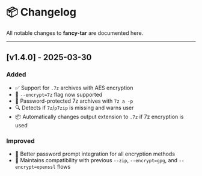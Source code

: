 # 📦 Changelog

All notable changes to **fancy-tar** are documented here.

---

## [v1.4.0] - 2025-03-30

### Added
- ✅ Support for `.7z` archives with AES encryption
- 🧠 `--encrypt=7z` flag now supported
- 🔐 Password-protected 7z archives with `7z a -p`
- 🔍 Detects if `7z`/`p7zip` is missing and warns user
- 📦 Automatically changes output extension to `.7z` if 7z encryption is used

### Improved
- 🎯 Better password prompt integration for all encryption methods
- 🔄 Maintains compatibility with previous `--zip`, `--encrypt=gpg`, and `--encrypt=openssl` flows
